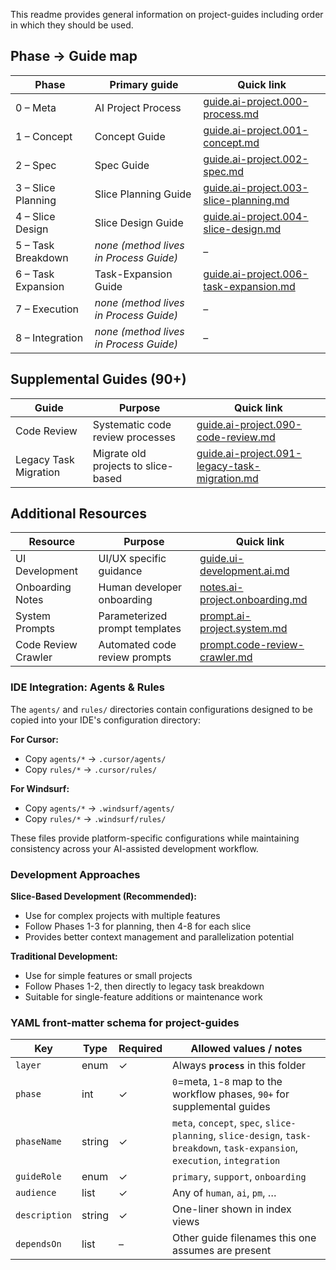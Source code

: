 This readme provides general information on project-guides including order in which they should be used.

## Phase → Guide map

| Phase              | Primary guide                          | Quick link                                                                   |
| ------------------ | -------------------------------------- | ---------------------------------------------------------------------------- |
| 0 – Meta           | AI Project Process                     | [guide.ai-project.000-process.md](guide.ai-project.000-process.md)                   |
| 1 – Concept        | Concept Guide                          | [guide.ai-project.001-concept.md](guide.ai-project.001-concept.md)                   |
| 2 – Spec           | Spec Guide                             | [guide.ai-project.002-spec.md](guide.ai-project.002-spec.md)                         |
| 3 – Slice Planning | Slice Planning Guide                   | [guide.ai-project.003-slice-planning.md](guide.ai-project.003-slice-planning.md)     |
| 4 – Slice Design   | Slice Design Guide                     | [guide.ai-project.004-slice-design.md](guide.ai-project.004-slice-design.md)         |
| 5 – Task Breakdown | _none (method lives in Process Guide)_ | –                                                                            |
| 6 – Task Expansion | Task-Expansion Guide                   | [guide.ai-project.006-task-expansion.md](guide.ai-project.006-task-expansion.md)     |
| 7 – Execution      | _none (method lives in Process Guide)_ | –                                                                            |
| 8 – Integration    | _none (method lives in Process Guide)_ | –                                                                            |

## Supplemental Guides (90+)

| Guide                    | Purpose                                  | Quick link                                                                   |
| ------------------------ | ---------------------------------------- | ---------------------------------------------------------------------------- |
| Code Review              | Systematic code review processes         | [guide.ai-project.090-code-review.md](guide.ai-project.090-code-review.md)           |
| Legacy Task Migration    | Migrate old projects to slice-based     | [guide.ai-project.091-legacy-task-migration.md](guide.ai-project.091-legacy-task-migration.md) |

## Additional Resources

| Resource                 | Purpose                                  | Quick link                                                                   |
| ------------------------ | ---------------------------------------- | ---------------------------------------------------------------------------- |
| UI Development           | UI/UX specific guidance                  | [guide.ui-development.ai.md](guide.ui-development.ai.md)                           |
| Onboarding Notes         | Human developer onboarding               | [notes.ai-project.onboarding.md](notes.ai-project.onboarding.md)                   |
| System Prompts           | Parameterized prompt templates           | [prompt.ai-project.system.md](prompt.ai-project.system.md)                         |
| Code Review Crawler      | Automated code review prompts            | [prompt.code-review-crawler.md](prompt.code-review-crawler.md)                     |

### IDE Integration: Agents & Rules

The `agents/` and `rules/` directories contain configurations designed to be copied into your IDE's configuration directory:

**For Cursor:**
- Copy `agents/*` → `.cursor/agents/`
- Copy `rules/*` → `.cursor/rules/`

**For Windsurf:**
- Copy `agents/*` → `.windsurf/agents/`
- Copy `rules/*` → `.windsurf/rules/`

These files provide platform-specific configurations while maintaining consistency across your AI-assisted development workflow.

### Development Approaches

**Slice-Based Development (Recommended):**
- Use for complex projects with multiple features
- Follow Phases 1-3 for planning, then 4-8 for each slice
- Provides better context management and parallelization potential

**Traditional Development:**
- Use for simple features or small projects
- Follow Phases 1-2, then directly to legacy task breakdown
- Suitable for single-feature additions or maintenance work

### YAML front-matter schema for project-guides

| Key           | Type   | Required | Allowed values / notes                                                                  |
| ------------- | ------ | -------- | --------------------------------------------------------------------------------------- |
| `layer`       | enum   | ✓        | Always **`process`** in this folder                                                     |
| `phase`       | int    | ✓        | `0`=meta, `1`-`8` map to the workflow phases, `90+` for supplemental guides            |
| `phaseName`   | string | ✓        | `meta`, `concept`, `spec`, `slice-planning`, `slice-design`, `task-breakdown`, `task-expansion`, `execution`, `integration` |
| `guideRole`   | enum   | ✓        | `primary`, `support`, `onboarding`                                                      |
| `audience`    | list   | ✓        | Any of `human`, `ai`, `pm`, …                                                           |
| `description` | string | ✓        | One-liner shown in index views                                                          |
| `dependsOn`   | list   | –        | Other guide filenames this one assumes are present                                      |